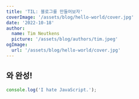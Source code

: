 ```yaml
---
title: 'TIL: 블로그를 만들어보자'
coverImage: '/assets/blog/hello-world/cover.jpg'
date: '2022-10-18'
author:
  name: Tim Neutkens
  picture: '/assets/blog/authors/tim.jpeg'
ogImage:
  url: '/assets/blog/hello-world/cover.jpg'
---
```


## 와 완성!

```js
console.log('I hate JavaScript.');
```
